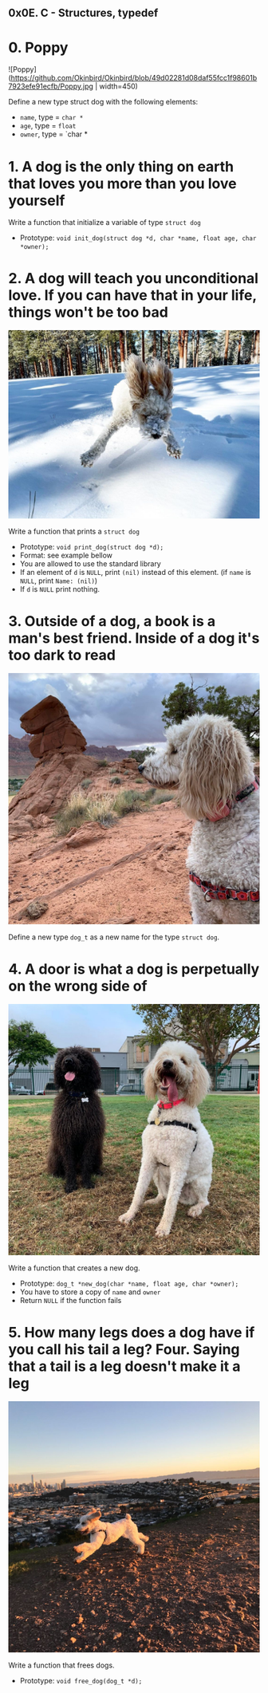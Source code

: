 ## 0x0E. C - Structures, typedef

#  0. Poppy
![Poppy](https://github.com/Okinbird/Okinbird/blob/49d02281d08daf55fcc1f98601b7923efe91ecfb/Poppy.jpg | width=450)

Define a new type struct dog with the following elements:

*  `name`, type = `char *`
*  `age`, type = `float`
*  `owner`, type = `char *

#  1. A dog is the only thing on earth that loves you more than you love yourself

Write a function that initialize a variable of type `struct dog`

*  Prototype: `void init_dog(struct dog *d, char *name, float age, char *owner);`

#  2. A dog will teach you unconditional love. If you can have that in your life, things won't be too bad
![Dog](https://github.com/Okinbird/Okinbird/blob/master/Dog.jpg)

Write a function that prints a `struct dog`

*  Prototype: `void print_dog(struct dog *d);`
*  Format: see example bellow
*  You are allowed to use the standard library
*  If an element of `d` is `NULL`, print `(nil)` instead of this element. (if `name` is `NULL`, print `Name: (nil)`)
*  If `d` is `NULL` print nothing.

#  3. Outside of a dog, a book is a man's best friend. Inside of a dog it's too dark to read

![Dog_t](https://github.com/Okinbird/Okinbird/blob/master/Dog_t.jpg)

Define a new type `dog_t` as a new name for the type `struct dog`.

#  4. A door is what a dog is perpetually on the wrong side of
![NewDog](https://github.com/Okinbird/Okinbird/blob/master/NewDog.jpg)

Write a function that creates a new dog.

*  Prototype: `dog_t *new_dog(char *name, float age, char *owner);`
*  You have to store a copy of `name` and `owner`
*  Return `NULL` if the function fails

#  5. How many legs does a dog have if you call his tail a leg? Four. Saying that a tail is a leg doesn't make it a leg
![Freedog](https://github.com/Okinbird/Okinbird/blob/master/Freedog.jpg)

Write a function that frees dogs.

*  Prototype: `void free_dog(dog_t *d);`